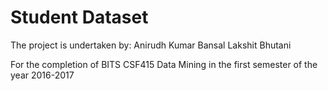 # Student Dataset 
The project is undertaken by:
Anirudh Kumar Bansal
Lakshit Bhutani

For the completion of BITS CSF415 Data Mining in the first semester of the year 2016-2017

